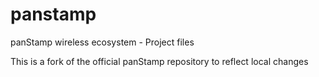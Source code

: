 panstamp
========

panStamp wireless ecosystem - Project files


This is a fork of the official panStamp repository to reflect local changes
